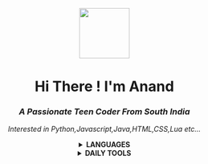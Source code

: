 <p align="center"> <img  height="100px" src="https://user-images.githubusercontent.com/87514488/126930450-3e791922-155c-417d-b299-c12ccfd6306b.gif"/> </p>
<h1 align="center">Hi There ! I'm Anand </h1> 
<h3 align="center"><i>A Passionate Teen Coder From South India</i></h3>
<p align="center"><i>Interested in Python,Javascript,Java,HTML,CSS,Lua etc... </i> </p>
<!-- Languages -->
<details>
  
  <summary align="center"><b>LANGUAGES</b></summary>
  <h3>
<p align="center">
<img src="https://img.icons8.com/color/40/000000/python--v1.png"/><img src="https://img.icons8.com/color/38/000000/java-coffee-cup-logo--v1.png"/><img src="https://img.icons8.com/color/40/000000/javascript--v1.png"/><img src="https://img.icons8.com/color/40/000000/css3.png"/><img src="https://img.icons8.com/color/40/000000/html-5--v1.png"/><img src="https://img.icons8.com/officexs/35/000000/php-logo.png"/><img height="36px" src="https://img.icons8.com/external-tal-revivo-shadow-tal-revivo/40/000000/external-lua-is-a-lightweight-multi-paradigm-programming-language-logo-shadow-tal-revivo.png"/>
</p>
  </h3>

</details>


<!-- Daily tools -->
<details> 
  
  <summary align="center"><b>DAILY TOOLS</b></summary>
    <h3>
  <p align="center">
<img src="https://img.icons8.com/color/40/000000/visual-studio-code-2019.png"/><img src="https://img.icons8.com/fluent/40/000000/sublime-text.png"/><img height="34px" src="https://resources.jetbrains.com/storage/products/company/brand/logos/PyCharm_icon.png?_gl=1*1l82ubi*_ga*MTUyNTcwNjE3OC4xNjM4NjM5ODQ0*_ga_V0XZL7QHEB*MTYzODk3NDQwOS4yLjEuMTYzODk3NDQzMC4w&_ga=2.148947702.1387336415.1638974410-1525706178.1638639844"/><img height="36px" src="https://user-images.githubusercontent.com/87514488/129579177-fd8e08e8-33ba-4a22-ab71-ee3f493471e3.png"/><img src="https://img.icons8.com/fluency/38/000000/blender-3d.png"/>
  </p>
    </h3>
</details>

